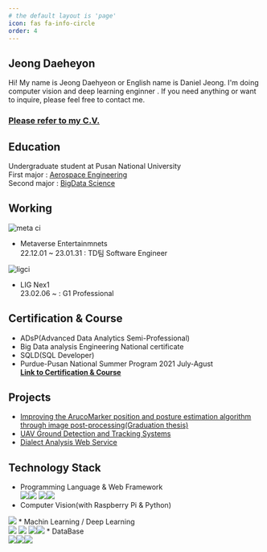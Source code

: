 ```yaml
---
# the default layout is 'page'
icon: fas fa-info-circle
order: 4
---
```


## Jeong Daeheyon
Hi! My name is Jeong Daehyeon or English name is Daniel Jeong. I'm doing computer vision and deep learning enginner . If you need anything or want to inquire, please feel free to contact me.

### <strong><a href="https://www.notion.so/Jeong_Daniel-CV-a538e8ba44c748cc97b90ba569338b03"><i class="fa-solid fa-file-user"></i>  Please refer to my C.V.</a></strong>

## Education
Undergraduate student at Pusan National University  
First major : [<u>Aerospace Engineering</u>](https://github.com/Jeong-Daniel/aerospace_engineering)  
Second major : [<u>BigData Science</u>](https://github.com/Jeong-Daniel/Bigdata_engineering)  

## Working
![meta ci](https://user-images.githubusercontent.com/85277660/212669538-41cc5155-f346-4479-9690-3cd6111824f5.png)      
* Metaverse Entertainmnets    
22.12.01 ~ 23.01.31 : TD팀 Software Engineer<br/>  

![ligci](https://user-images.githubusercontent.com/85277660/212669546-ed6def8d-cc90-49f6-9130-413abeae7f17.png)    
* LIG Nex1   
23.02.06 ~ : G1 Professional   

## Certification & Course
*   ADsP(Advanced Data Analytics Semi-Professional)  
*   Big Data analysis Engineering National certificate  
*   SQLD(SQL Developer)  
*   Purdue-Pusan National Summer Program 2021 July-Agust
<br><strong>[Link to Certification & Course](https://github.com/Jeong-Daniel/certification)</strong>

## Projects
*   [<u>Improving the ArucoMarker position and posture estimation algorithm through image post-processing(Graduation thesis)</u>](https://github.com/Jeong-Daniel/aruco_marker_tracking)
*   [<u>UAV Ground Detection and Tracking Systems</u>](https://github.com/Jeong-Daniel/project17_UAV)
*   [<u>Dialect Analysis Web Service</u>](https://github.com/Jeong-Daniel/Ai_Bigdata_based_Project/tree/main/Final%20Projet)

## Technology Stack
* Programming Language & Web Framework<br/>
<img src="https://img.shields.io/badge/Python-0769AD?style=for-the-badge&logo=python&logoColor=white"><img src="https://img.shields.io/badge/JAVA-007396?style=for-the-badge&logo=java&logoColor=white">
<img src="https://img.shields.io/badge/Django-27423A?style=for-the-badge&logo=django&logoColor=white"><img src="https://img.shields.io/badge/Spring-9fdf82?style=for-the-badge&logo=spring&logoColor=white"><br/>
* Computer Vision(with Raspberry Pi & Python)<br/>
<img src="https://img.shields.io/badge/Opencv-072743?style=for-the-badge&logo=opencv&logoColor=white">
* Machin Learning / Deep Learning<br/>
<img src="https://img.shields.io/badge/Scikit_Learn-FF8C00?style=for-the-badge&logo=Scikit-learn&logoColor=white">
<img src="https://img.shields.io/badge/Pytorch-e06666?style=for-the-badge&logo=Pytorch&logoColor=white">
<img src="https://img.shields.io/badge/Tensorflow-FF8C00?style=for-the-badge&logo=Tensorflow&logoColor=white"><img src="https://img.shields.io/badge/Keras-F80000?style=for-the-badge&logo=Keras&logoColor=white">
* DataBase<br/>
<img src="https://img.shields.io/badge/oracle-F80000?style=for-the-badge&logo=oracle&logoColor=white"><img src="https://img.shields.io/badge/mysql-4479A1?style=for-the-badge&logo=mysql&logoColor=white"><img src="https://img.shields.io/badge/mariaDB-003545?style=for-the-badge&logo=mariaDB&logoColor=white">